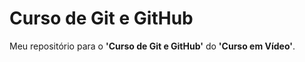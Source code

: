 # Curso de Git e GitHub
 
Meu repositório para o **'Curso de Git e GitHub'** do **'Curso em Vídeo'**.
